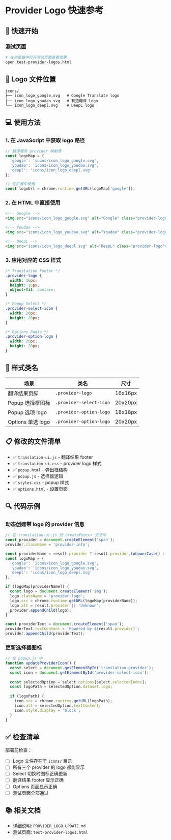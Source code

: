 # Provider Logo 快速参考

## 🎯 快速开始

### 测试页面
```bash
# 在浏览器中打开测试页面查看效果
open test-provider-logos.html
```

## 📁 Logo 文件位置

```
icons/
├── icon_logo_google.svg   # Google Translate logo
├── icon_logo_youdao.svg   # 有道翻译 logo
└── icon_logo_deepl.svg    # DeepL logo
```

## 💻 使用方法

### 1. 在 JavaScript 中获取 logo 路径

```javascript
// 翻译服务 provider 映射表
const logoMap = {
  'google': 'icons/icon_logo_google.svg',
  'youdao': 'icons/icon_logo_youdao.svg',
  'deepl': 'icons/icon_logo_deepl.svg'
};

// 在扩展中使用
const logoUrl = chrome.runtime.getURL(logoMap['google']);
```

### 2. 在 HTML 中直接使用

```html
<!-- Google -->
<img src="icons/icon_logo_google.svg" alt="Google" class="provider-logo">

<!-- Youdao -->
<img src="icons/icon_logo_youdao.svg" alt="Youdao" class="provider-logo">

<!-- DeepL -->
<img src="icons/icon_logo_deepl.svg" alt="DeepL" class="provider-logo">
```

### 3. 应用对应的 CSS 样式

```css
/* Translation Footer */
.provider-logo {
  width: 16px;
  height: 16px;
  object-fit: contain;
}

/* Popup Select */
.provider-select-icon {
  width: 20px;
  height: 20px;
}

/* Options Radio */
.provider-option-logo {
  width: 20px;
  height: 20px;
}
```

## 🎨 样式类名

| 场景 | 类名 | 尺寸 |
|------|------|------|
| 翻译结果页脚 | `.provider-logo` | 16x16px |
| Popup 选择框图标 | `.provider-select-icon` | 20x20px |
| Popup 选项 logo | `.provider-option-logo` | 18x18px |
| Options 单选 logo | `.provider-option-logo` | 20x20px |

## 📋 修改的文件清单

- ✅ `translation-ui.js` - 翻译结果 footer
- ✅ `translation-ui.css` - provider logo 样式
- ✅ `popup.html` - 弹出框结构
- ✅ `popup.js` - 选择器逻辑
- ✅ `styles.css` - popup 样式
- ✅ `options.html` - 设置页面

## 🔍 代码示例

### 动态创建带 logo 的 provider 信息

```javascript
// 在 translation-ui.js 的 createFooter 方法中
const provider = document.createElement('span');
provider.className = 'provider-info';

const providerName = result.provider ? result.provider.toLowerCase() : 'unknown';
const logoMap = {
  'google': 'icons/icon_logo_google.svg',
  'youdao': 'icons/icon_logo_youdao.svg',
  'deepl': 'icons/icon_logo_deepl.svg'
};

if (logoMap[providerName]) {
  const logo = document.createElement('img');
  logo.className = 'provider-logo';
  logo.src = chrome.runtime.getURL(logoMap[providerName]);
  logo.alt = result.provider || 'Unknown';
  provider.appendChild(logo);
}

const providerText = document.createElement('span');
providerText.textContent = `Powered by ${result.provider}`;
provider.appendChild(providerText);
```

### 更新选择器图标

```javascript
// 在 popup.js 中
function updateProviderIcon() {
  const select = document.getElementById('translation-provider');
  const icon = document.getElementById('provider-select-icon');
  
  const selectedOption = select.options[select.selectedIndex];
  const logoPath = selectedOption.dataset.logo;
  
  if (logoPath) {
    icon.src = chrome.runtime.getURL(logoPath);
    icon.alt = selectedOption.textContent;
    icon.style.display = 'block';
  }
}
```

## ✅ 检查清单

部署前检查：

- [ ] Logo 文件存在于 `icons/` 目录
- [ ] 所有三个 provider 的 logo 都能显示
- [ ] Select 切换时图标正确更新
- [ ] 翻译结果 footer 显示正确
- [ ] Options 页面显示正确
- [ ] 测试页面全部通过

## 📚 相关文档

- 详细说明: `PROVIDER_LOGO_UPDATE.md`
- 测试页面: `test-provider-logos.html`
